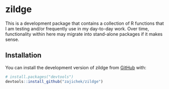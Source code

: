 
<!-- README.md is generated from README.Rmd. Please edit that file -->

# zildge

<!-- badges: start -->
<!-- badges: end -->

This is a development package that contains a collection of R functions
that I am testing and/or frequently use in my day-to-day work. Over
time, functionality within here may migrate into stand-alone packages if
it makes sense.

## Installation

You can install the development version of zildge from
[GitHub](https://github.com/) with:

``` r
# install.packages("devtools")
devtools::install_github("zajichek/zildge")
```
